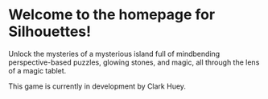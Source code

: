 # Welcome to the homepage for Silhouettes!

Unlock the mysteries of a mysterious island full of mindbending perspective-based puzzles, glowing stones, and magic, all through the lens of a magic tablet.

This game is currently in development by Clark Huey.
